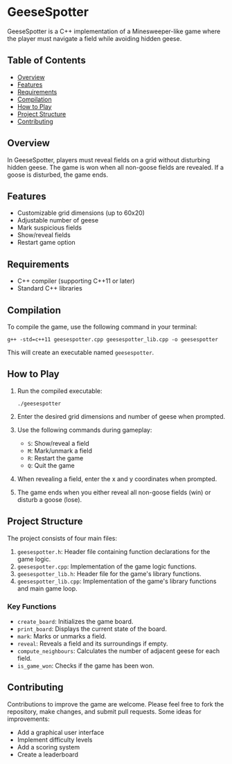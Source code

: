 # GeeseSpotter

GeeseSpotter is a C++ implementation of a Minesweeper-like game where the player must navigate a field while avoiding hidden geese.

## Table of Contents
- [Overview](#overview)
- [Features](#features)
- [Requirements](#requirements)
- [Compilation](#compilation)
- [How to Play](#how-to-play)
- [Project Structure](#project-structure)
- [Contributing](#contributing)

## Overview

In GeeseSpotter, players must reveal fields on a grid without disturbing hidden geese. The game is won when all non-goose fields are revealed. If a goose is disturbed, the game ends.

## Features

- Customizable grid dimensions (up to 60x20)
- Adjustable number of geese
- Mark suspicious fields
- Show/reveal fields
- Restart game option

## Requirements

- C++ compiler (supporting C++11 or later)
- Standard C++ libraries

## Compilation

To compile the game, use the following command in your terminal:

```
g++ -std=c++11 geesespotter.cpp geesespotter_lib.cpp -o geesespotter
```

This will create an executable named `geesespotter`.

## How to Play

1. Run the compiled executable:
   ```
   ./geesespotter
   ```

2. Enter the desired grid dimensions and number of geese when prompted.

3. Use the following commands during gameplay:
   - `S`: Show/reveal a field
   - `M`: Mark/unmark a field
   - `R`: Restart the game
   - `Q`: Quit the game

4. When revealing a field, enter the x and y coordinates when prompted.

5. The game ends when you either reveal all non-goose fields (win) or disturb a goose (lose).

## Project Structure

The project consists of four main files:

1. `geesespotter.h`: Header file containing function declarations for the game logic.
2. `geesespotter.cpp`: Implementation of the game logic functions.
3. `geesespotter_lib.h`: Header file for the game's library functions.
4. `geesespotter_lib.cpp`: Implementation of the game's library functions and main game loop.

### Key Functions

- `create_board`: Initializes the game board.
- `print_board`: Displays the current state of the board.
- `mark`: Marks or unmarks a field.
- `reveal`: Reveals a field and its surroundings if empty.
- `compute_neighbours`: Calculates the number of adjacent geese for each field.
- `is_game_won`: Checks if the game has been won.

## Contributing

Contributions to improve the game are welcome. Please feel free to fork the repository, make changes, and submit pull requests. Some ideas for improvements:

- Add a graphical user interface
- Implement difficulty levels
- Add a scoring system
- Create a leaderboard

